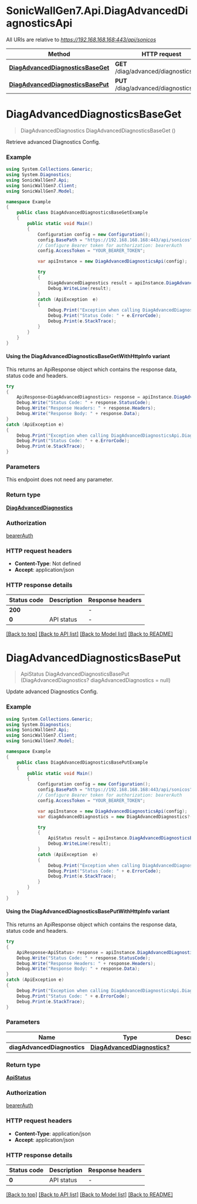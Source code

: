 # SonicWallGen7.Api.DiagAdvancedDiagnosticsApi

All URIs are relative to *https://192.168.168.168:443/api/sonicos*

| Method | HTTP request | Description |
|--------|--------------|-------------|
| [**DiagAdvancedDiagnosticsBaseGet**](DiagAdvancedDiagnosticsApi.md#diagadvanceddiagnosticsbaseget) | **GET** /diag/advanced/diagnostics/base |  |
| [**DiagAdvancedDiagnosticsBasePut**](DiagAdvancedDiagnosticsApi.md#diagadvanceddiagnosticsbaseput) | **PUT** /diag/advanced/diagnostics/base |  |

<a id="diagadvanceddiagnosticsbaseget"></a>
# **DiagAdvancedDiagnosticsBaseGet**
> DiagAdvancedDiagnostics DiagAdvancedDiagnosticsBaseGet ()



Retrieve advanced Diagnostics Config.

### Example
```csharp
using System.Collections.Generic;
using System.Diagnostics;
using SonicWallGen7.Api;
using SonicWallGen7.Client;
using SonicWallGen7.Model;

namespace Example
{
    public class DiagAdvancedDiagnosticsBaseGetExample
    {
        public static void Main()
        {
            Configuration config = new Configuration();
            config.BasePath = "https://192.168.168.168:443/api/sonicos";
            // Configure Bearer token for authorization: bearerAuth
            config.AccessToken = "YOUR_BEARER_TOKEN";

            var apiInstance = new DiagAdvancedDiagnosticsApi(config);

            try
            {
                DiagAdvancedDiagnostics result = apiInstance.DiagAdvancedDiagnosticsBaseGet();
                Debug.WriteLine(result);
            }
            catch (ApiException  e)
            {
                Debug.Print("Exception when calling DiagAdvancedDiagnosticsApi.DiagAdvancedDiagnosticsBaseGet: " + e.Message);
                Debug.Print("Status Code: " + e.ErrorCode);
                Debug.Print(e.StackTrace);
            }
        }
    }
}
```

#### Using the DiagAdvancedDiagnosticsBaseGetWithHttpInfo variant
This returns an ApiResponse object which contains the response data, status code and headers.

```csharp
try
{
    ApiResponse<DiagAdvancedDiagnostics> response = apiInstance.DiagAdvancedDiagnosticsBaseGetWithHttpInfo();
    Debug.Write("Status Code: " + response.StatusCode);
    Debug.Write("Response Headers: " + response.Headers);
    Debug.Write("Response Body: " + response.Data);
}
catch (ApiException e)
{
    Debug.Print("Exception when calling DiagAdvancedDiagnosticsApi.DiagAdvancedDiagnosticsBaseGetWithHttpInfo: " + e.Message);
    Debug.Print("Status Code: " + e.ErrorCode);
    Debug.Print(e.StackTrace);
}
```

### Parameters
This endpoint does not need any parameter.
### Return type

[**DiagAdvancedDiagnostics**](DiagAdvancedDiagnostics.md)

### Authorization

[bearerAuth](../README.md#bearerAuth)

### HTTP request headers

 - **Content-Type**: Not defined
 - **Accept**: application/json


### HTTP response details
| Status code | Description | Response headers |
|-------------|-------------|------------------|
| **200** |  |  -  |
| **0** | API status |  -  |

[[Back to top]](#) [[Back to API list]](../README.md#documentation-for-api-endpoints) [[Back to Model list]](../README.md#documentation-for-models) [[Back to README]](../README.md)

<a id="diagadvanceddiagnosticsbaseput"></a>
# **DiagAdvancedDiagnosticsBasePut**
> ApiStatus DiagAdvancedDiagnosticsBasePut (DiagAdvancedDiagnostics? diagAdvancedDiagnostics = null)



Update advanced Diagnostics Config.

### Example
```csharp
using System.Collections.Generic;
using System.Diagnostics;
using SonicWallGen7.Api;
using SonicWallGen7.Client;
using SonicWallGen7.Model;

namespace Example
{
    public class DiagAdvancedDiagnosticsBasePutExample
    {
        public static void Main()
        {
            Configuration config = new Configuration();
            config.BasePath = "https://192.168.168.168:443/api/sonicos";
            // Configure Bearer token for authorization: bearerAuth
            config.AccessToken = "YOUR_BEARER_TOKEN";

            var apiInstance = new DiagAdvancedDiagnosticsApi(config);
            var diagAdvancedDiagnostics = new DiagAdvancedDiagnostics?(); // DiagAdvancedDiagnostics? |  (optional) 

            try
            {
                ApiStatus result = apiInstance.DiagAdvancedDiagnosticsBasePut(diagAdvancedDiagnostics);
                Debug.WriteLine(result);
            }
            catch (ApiException  e)
            {
                Debug.Print("Exception when calling DiagAdvancedDiagnosticsApi.DiagAdvancedDiagnosticsBasePut: " + e.Message);
                Debug.Print("Status Code: " + e.ErrorCode);
                Debug.Print(e.StackTrace);
            }
        }
    }
}
```

#### Using the DiagAdvancedDiagnosticsBasePutWithHttpInfo variant
This returns an ApiResponse object which contains the response data, status code and headers.

```csharp
try
{
    ApiResponse<ApiStatus> response = apiInstance.DiagAdvancedDiagnosticsBasePutWithHttpInfo(diagAdvancedDiagnostics);
    Debug.Write("Status Code: " + response.StatusCode);
    Debug.Write("Response Headers: " + response.Headers);
    Debug.Write("Response Body: " + response.Data);
}
catch (ApiException e)
{
    Debug.Print("Exception when calling DiagAdvancedDiagnosticsApi.DiagAdvancedDiagnosticsBasePutWithHttpInfo: " + e.Message);
    Debug.Print("Status Code: " + e.ErrorCode);
    Debug.Print(e.StackTrace);
}
```

### Parameters

| Name | Type | Description | Notes |
|------|------|-------------|-------|
| **diagAdvancedDiagnostics** | [**DiagAdvancedDiagnostics?**](DiagAdvancedDiagnostics?.md) |  | [optional]  |

### Return type

[**ApiStatus**](ApiStatus.md)

### Authorization

[bearerAuth](../README.md#bearerAuth)

### HTTP request headers

 - **Content-Type**: application/json
 - **Accept**: application/json


### HTTP response details
| Status code | Description | Response headers |
|-------------|-------------|------------------|
| **0** | API status |  -  |

[[Back to top]](#) [[Back to API list]](../README.md#documentation-for-api-endpoints) [[Back to Model list]](../README.md#documentation-for-models) [[Back to README]](../README.md)

